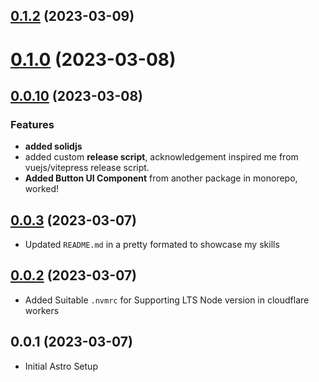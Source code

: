 ## [0.1.2](https://github.com/q1b/q1b-repo/compare/v0.1.0...v0.1.2) (2023-03-09)



# [0.1.0](https://github.com/q1b/q1b-repo/compare/v0.0.9...v0.1.0) (2023-03-08)



## [0.0.10](https://github.com/q1b/q1b-repo/compare/v0.0.3...v0.0.10) (2023-03-08)

### Features

- **added solidjs**
- added custom **release script**, acknowledgement inspired me from vuejs/vitepress release script.
- **Added Button UI Component** from another package in monorepo, worked!

## [0.0.3](https://github.com/q1b/q1b/compare/v0.0.2...v0.0.3) (2023-03-07)

- Updated `README.md` in a pretty formated to showcase my skills

## [0.0.2](https://github.com/q1b/q1b/compare/v0.0.1...v0.0.2) (2023-03-07)

- Added Suitable `.nvmrc` for Supporting LTS Node version in cloudflare workers

## 0.0.1 (2023-03-07)

- Initial Astro Setup

